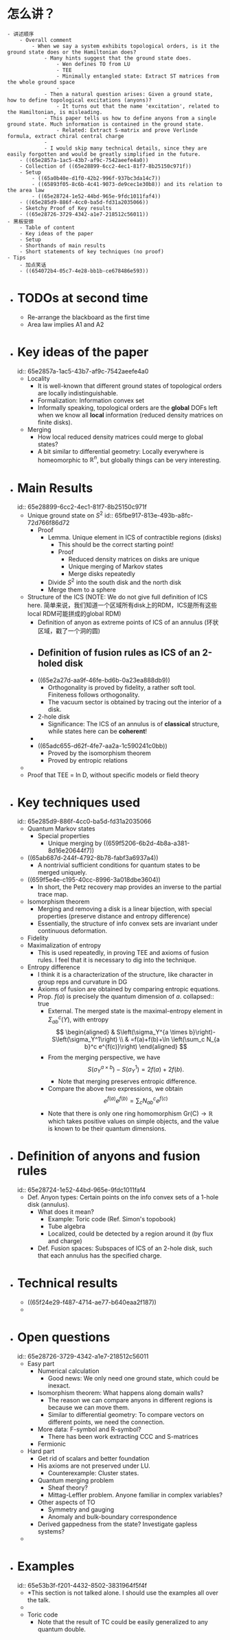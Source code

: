 # 怎么讲？
	- 讲述顺序
		- Overall comment
			- When we say a system exhibits topological orders, is it the ground state does or the Hamiltonian does?
				- Many hints suggest that the ground state does.
					- Wen defines TO from LU
					- TEE
					- Minimally entangled state: Extract ST matrices from the whole ground space
					-
				- Then a natural question arises: Given a ground state, how to define topological excitations (anyons)?
					- It turns out that the name 'excitation', related to the Hamiltonian, is misleading.
				- This paper tells us how to define anyons from a single ground state. Much information is contained in the ground state.
					- Related: Extract S-matrix and prove Verlinde formula, extract chiral central charge
				-
				- I would skip many technical details, since they are easily forgotten and would be greatly simplified in the future.
		- ((65e2857a-1ac5-43b7-af9c-7542aeefe4a0))
		- Collection of ((65e28899-6cc2-4ec1-81f7-8b25150c971f))
		- Setup
			- ((65a0b40e-d1f0-42b2-996f-937bc3da14c7))
			- ((65893f05-8c6b-4c41-9073-de9cec1e30b8)) and its relation to the area law
			- ((65e28724-1e52-44bd-965e-9fdc1011faf4))
		- ((65e285d9-886f-4cc0-ba5d-fd31a2035066))
		- Sketchy Proof of Key results
		- ((65e28726-3729-4342-a1e7-218512c56011))
	- 黑板安排
		- Table of content
		- Key ideas of the paper
		- Setup
		- Shorthands of main results
		- Short statements of key techniques (no proof)
	- Tips
		- 加点笑话
		- ((654072b4-05c7-4e28-bb1b-ce678486e593))
- # TODOs at second time
	- Re-arrange the blackboard as the first time
	- Area law implies A1 and A2
- # Key ideas of the paper
  id:: 65e2857a-1ac5-43b7-af9c-7542aeefe4a0
	- Locality
		- It is well-known that different ground states of topological orders are locally indistinguishable.
		- Formalization: Information convex set
		- Informally speaking, topological orders are the **global** DOFs left when we know all **local** information (reduced density matrices on finite disks).
	- Merging
		- How local reduced density matrices could merge to global states?
		- A bit similar to differential geometry: Locally everywhere is homeomorphic to $\mathbb R^n$, but globally things can be very interesting.
- # Main Results
  id:: 65e28899-6cc2-4ec1-81f7-8b25150c971f
	- Unique ground state on $S^2$
	  id:: 65fbe917-813e-493b-a8fc-72d766f86d72
		- Proof
			- Lemma. Unique element in ICS of contractible regions (disks)
				- This should be the correct starting point!
				- Proof
					- Reduced density matrices on disks are unique
					- Unique merging of Markov states
					- Merge disks repeatedly
			- Divide $S^2$ into the south disk and the north disk
			- Merge them to a sphere
	- Structure of the ICS (NOTE: We do not give full definition of ICS here. 简单来说，我们知道一个区域所有disk上的RDM，ICS是所有这些local RDM可能拼成的global RDM)
		- Definition of anyon as extreme points of ICS of an annulus (环状区域，戳了一个洞的圆)
		- Definition of fusion rules as ICS of an 2-holed disk
			-
		- ((65e2a27d-aa9f-46fe-bd6b-0a23ea888db9))
			- Orthogonality is proved by fidelity, a rather soft tool. Finiteness follows orthogonality.
			- The vacuum sector is obtained by tracing out the interior of a disk.
		- 2-hole disk
			- Significance: The ICS of an annulus is of **classical** structure, while states here can be **coherent**!
		-
		- ((65adc655-d62f-4fe7-aa2a-1c590241c0bb))
			- Proved by the isomorphism theorem
			- Proved by entropic relations
	-
	- Proof that TEE = ln D, without specific models or field theory
- # Key techniques used
  id:: 65e285d9-886f-4cc0-ba5d-fd31a2035066
	- Quantum Markov states
		- Special properties
			- Unique merging by ((659f5206-6b2d-4b8a-a381-8d16e20644f7))
	- ((65ab687d-244f-4792-8b78-fabf3a6937a4))
		- A nontrivial sufficient conditions for quantum states to be merged uniquely.
	- ((659f5e4e-c195-40cc-8996-3a018dbe3604))
		- In short, the Petz recovery map provides an inverse to the partial trace map.
	- Isomorphism theorem
		- Merging and removing a disk is a linear bijection, with special properties (preserve distance and entropy difference)
		- Essentially, the structure of info convex sets are invariant under continuous deformation.
	- Fidelity
	- Maximalization of entropy
		- This is used repeatedly, in proving TEE and axioms of fusion rules. I feel that it is necessary to dig into the technique.
	- Entropy difference
		- I think it is a characterization of the structure, like character in group reps and curvature in DG
		- Axioms of fusion are obtained by comparing entropic equations.
		- Prop. $f(a)$ is precisely the quantum dimension of $a$.
		  collapsed:: true
			- External. The merged state is the maximal-entropy element in $\Sigma^c_{ab}(Y)$, with entropy
			  $$
			  \begin{aligned}
			  & S\left(\sigma_Y^{a \times b}\right)-S\left(\sigma_Y^1\right) \\
			  & =f(a)+f(b)+\ln \left(\sum_c N_{a b}^c e^{f(c)}\right)
			  \end{aligned}
			  $$
			- From the merging perspective, we have
			  $$
			  S\left(\sigma_Y^{a \times b}\right)-S\left(\sigma_Y^1\right)=2 f(a)+2 f(b) .
			  $$
				- Note that merging preserves entropic difference.
			- Compare the above two expressions, we obtain
			  $$
			  e^{f(a)} e^{f(b)}=\sum_c N_{a b}^c e^{f(c)}
			  $$
			- Note that there is only one ring homomorphism $\mathrm{Gr}(\mathrm{C}) \rightarrow \mathbb{R}$ which takes positive values on simple objects, and the value is known to be their quantum dimensions.
- # Definition of anyons and fusion rules
  id:: 65e28724-1e52-44bd-965e-9fdc1011faf4
	- Def. Anyon types: Certain points on the info convex sets of a 1-hole disk (annulus).
		- What does it mean?
			- Example: Toric code (Ref. Simon's topobook)
			- Tube algebra
			- Localized, could be detected by a region around it (by flux and charge)
		- Def. Fusion spaces: Subspaces of ICS of an 2-hole disk, such that each annulus has the specified charge.
- # Technical results
	- ((65f24e29-f487-4714-ae77-b640eaa2f187))
	-
- # Open questions
  id:: 65e28726-3729-4342-a1e7-218512c56011
	- Easy part
		- Numerical calculation
			- Good news: We only need one ground state, which could be inexact.
		- Isomorphism theorem: What happens along domain walls?
			- The reason we can compare anyons in different regions is because we can move them.
			- Similar to differential geometry: To compare vectors on different points, we need the connection.
		- More data: F-symbol and R-symbol?
			- There has been work extracting CCC and S-matrices
		- Fermionic
	- Hard part
		- Get rid of scalars and better foundation
		- His axioms are not preserved under LU.
			- Counterexample: Cluster states.
		- Quantum merging problem
			- Sheaf theory?
			- Mittag-Leffler problem. Anyone familiar in complex variables?
		- Other aspects of TO
			- Symmetry and gauging
			- Anomaly and bulk-boundary correspondence
		- Derived gappedness from the state? Investigate gapless systems?
	-
- # Examples
  id:: 65e53b3f-f201-4432-8502-3831964f5f4f
	- *This section is not talked alone. I should use the examples all over the talk.
	-
	- Toric code
		- Note that the result of TC could be easily generalized to any quantum double.